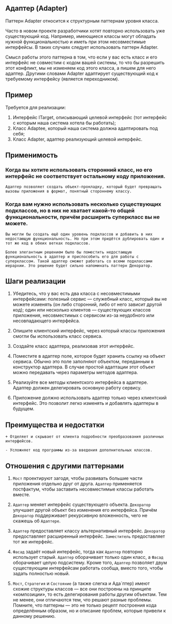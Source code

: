 ## Адаптер (Adapter)

Паттерн Adapter относится к структурным паттернам уровня класса.

Часто в новом проекте разработчики хотят повторно использовать уже существующий код. Например, имеющиеся классы могут
обладать нужной
функциональностью и иметь при этом несовместимые интерфейсы. В таких случаях следует использовать паттерн Adapter.

Смысл работы этого паттерна в том, что если у вас есть класс и его интерфейс не совместим с кодом вашей системы, то что
бы разрешить
этот конфликт, мы не изменяем код этого класса, а пишем для него адаптер. Другими словами Adapter адаптирует
существующий код к
требуемому интерфейсу (является переходником).

## Пример

Требуется для реализации:

1. Интерфейс ITarget, описывающий целевой интерфейс (тот интерфейс с которым наша система хотела бы работать);
2. Класс Adaptee, который наша система должна адаптировать под себя;
3. Класс Adapter, адаптер реализующий целевой интерфейс.

## Применимость

### Когда вы хотите использовать сторонний класс, но его интерфейс не соответствует остальному коду приложения.

    Адаптер позволяет создать объект-прокладку, который будет превращать вызовы приложения в формат, понятный стороннему классу.

### Когда вам нужно использовать несколько существующих подклассов, но в них не хватает какой-то общей функциональности, причём расширить суперкласс вы не можете.

    Вы могли бы создать ещё один уровень подклассов и добавить в них недостающую функциональность. Но при этом придётся дублировать один и тот же код в обеих ветках подклассов.

    Более элегантным решением было бы поместить недостающую функциональность в адаптер и приспособить его для работы с суперклассом. Такой адаптер сможет работать со всеми подклассами иерархии. Это решение будет сильно напоминать паттерн Декоратор.

## Шаги реализации

1. Убедитесь, что у вас есть два класса с несовместимыми интерфейсами:
   полезный сервис — служебный класс, который вы не можете изменять (он либо сторонний, либо от него зависит другой
   код);
   один или несколько клиентов — существующих классов приложения, несовместимых с сервисом из-за неудобного или
   несовпадающего интерфейса.

2. Опишите клиентский интерфейс, через который классы приложения смогли бы использовать класс сервиса.

3. Создайте класс адаптера, реализовав этот интерфейс.

4. Поместите в адаптер поле, которое будет хранить ссылку на объект сервиса. Обычно это поле заполняют объектом,
   переданным в конструктор адаптера. В случае простой адаптации этот объект можно передавать через параметры методов
   адаптера.

5. Реализуйте все методы клиентского интерфейса в адаптере. Адаптер должен делегировать основную работу сервису.

6. Приложение должно использовать адаптер только через клиентский интерфейс. Это позволит легко изменять и добавлять
   адаптеры в будущем.

## Преимущества и недостатки

    + Отделяет и скрывает от клиента подробности преобразования различных интерфейсов.

    - Усложняет код программы из-за введения дополнительных классов.

## Отношения с другими паттернами

1. `Мост` проектируют загодя, чтобы развивать большие части приложения отдельно друг от друга. `Адаптер` применяется
   постфактум, чтобы заставить несовместимые классы работать вместе.

2. `Адаптер` меняет интерфейс существующего объекта. `Декоратор` улучшает другой объект без изменения его интерфейса.
   Причём `Декоратор` поддерживает рекурсивную вложенность, чего не скажешь об `Адаптере`.

3. `Адаптер` предоставляет классу альтернативный интерфейс. `Декоратор` предоставляет расширенный интерфейс.
   `Заместитель` предоставляет тот же интерфейс.

4. `Фасад` задаёт новый интерфейс, тогда как `Адаптер` повторно использует старый. `Адаптер` оборачивает только один
   класс, а `Фасад` оборачивает целую подсистему. Кроме того, `Адаптер` позволяет двум существующим интерфейсам работать
   сообща, вместо того, чтобы задать полностью новый.

5. `Мост`, `Стратегия` и `Состояние` (а также слегка и Ада`птер) имеют схожие структуры классов — все они построены на
   принципе «композиции», то есть делегирования работы другим объектам. Тем не менее, они отличаются тем, что решают
   разные проблемы. Помните, что паттерны — это не только рецепт построения кода определённым образом, но и описание
   проблем, которые привели к данному решению.


